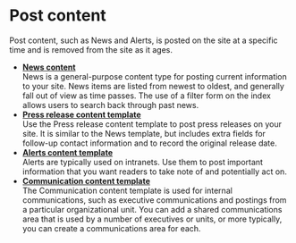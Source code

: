 # Post content

Post content, such as News and Alerts, is posted on the site at a specific time and is removed from the site as it ages.

-   **[News content](../ctc/ctc_arch_contypes_news.md)**  
News is a general-purpose content type for posting current information to your site. News items are listed from newest to oldest, and generally fall out of view as time passes. The use of a filter form on the index allows users to search back through past news.
-   **[Press release content template](../ctc/ctc_arch_contypes_press.md)**  
Use the Press release content template to post press releases on your site. It is similar to the News template, but includes extra fields for follow-up contact information and to record the original release date.
-   **[Alerts content template](../ctc/ctc_arch_contypes_alert.md)**  
Alerts are typically used on intranets. Use them to post important information that you want readers to take note of and potentially act on.
-   **[Communication content template](../ctc/ctc_arch_contypes_comm.md)**  
The Communication content template is used for internal communications, such as executive communications and postings from a particular organizational unit. You can add a shared communications area that is used by a number of executives or units, or more typically, you can create a communications area for each.


